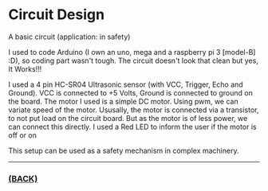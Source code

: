 # Circuit Design
A basic circuit (application: in safety)

I used to code Arduino (I own an uno, mega and a raspberry pi 3 [model-B] :D), so coding part wasn't tough.
The circuit doesn't look that clean but yes, It Works!!!

I used a 4 pin HC-SR04 Ultrasonic sensor (with VCC, Trigger, Echo and Ground). VCC is connected to +5 Volts, Ground is connected to ground on the board.
The motor I used is a simple DC motor. Using pwm, we can variate speed of the motor. Ususally, the motor is connected via a transistor, to not put load on the circuit board. But as the motor is of less power, we can connect this directly. 
I used a Red LED to inform the user if the motor is off or on

This setup can be used as a safety mechanism in complex machinery.

---

### [(BACK)](https://github.com/theamankumarsingh/amfoss-tasks)
